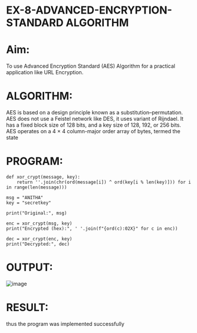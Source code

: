 # EX-8-ADVANCED-ENCRYPTION-STANDARD ALGORITHM
# Aim:
To use Advanced Encryption Standard (AES) Algorithm for a practical application like URL Encryption.

# ALGORITHM:
AES is based on a design principle known as a substitution–permutation.
AES does not use a Feistel network like DES, it uses variant of Rijndael.
It has a fixed block size of 128 bits, and a key size of 128, 192, or 256 bits.
AES operates on a 4 × 4 column-major order array of bytes, termed the state
# PROGRAM:
```
def xor_crypt(message, key):
    return ''.join(chr(ord(message[i]) ^ ord(key[i % len(key)])) for i in range(len(message)))

msg = "ANITHA"
key = "secretkey"

print("Original:", msg)

enc = xor_crypt(msg, key)
print("Encrypted (hex):", ' '.join(f"{ord(c):02X}" for c in enc))

dec = xor_crypt(enc, key)
print("Decrypted:", dec)
```
# OUTPUT:

![image](https://github.com/user-attachments/assets/e3a96d33-1563-4275-9735-77969158d1a8)

# RESULT:

thus the program was implemented successfully

